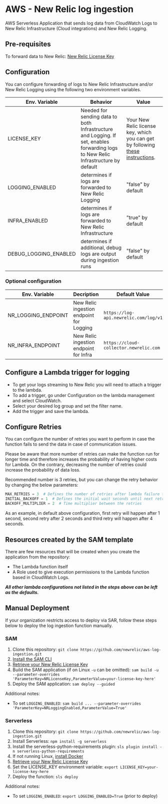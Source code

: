 # AWS - New Relic log ingestion

AWS Serverless Application that sends log data from CloudWatch Logs to New Relic Infrastructure (Cloud integrations) and New Relic Logging.

## Pre-requisites

To forward data to New Relic: [New Relic License Key](https://docs.newrelic.com/docs/accounts/install-new-relic/account-setup/license-key)

## Configuration

You can configure forwarding of logs to New Relic Infrastructure and/or New Relic Logging using the following two environment variables.

| Env. Variable | Behavior | Value |
|---------------|----------|----------------------------|
| LICENSE_KEY | Needed for sending data to both Infrastructure and Logging. If set, enables forwarding logs to New Relic Infrastructure by default | Your New Relic license key, which you can get by following [these instructions](https://docs.newrelic.com/docs/accounts/install-new-relic/account-setup/license-key).|
| LOGGING_ENABLED | determines if logs are forwarded to New Relic Logging | "false" by default
| INFRA_ENABLED | determines if logs are forwarded to New Relic Infrastructure | "true" by default
| DEBUG_LOGGING_ENABLED | determines if additional, debug logs are output during ingestion runs | "false" by default


### Optional configuration

| Env. Variable | Decription | Default Value |
|---------------|------------|---------------------------|
| NR_LOGGING_ENDPOINT |  New Relic ingestion endpoint for Logging | `https://log-api.newrelic.com/log/v1` |
| NR_INFRA_ENDPOINT |  New Relic ingestion endpoint for Infra | `https://cloud-collector.newrelic.com` |


## Configure a Lambda trigger for logging
- To get your logs streaming to New Relic you will need to attach a trigger to the lambda.
- To add a trigger, go under Configuration on the lambda management and select CloudWatch.
- Select your desired log group and set the filter name.
- Add the trigger and save the lambda.

## Configure Retries

You can configure the number of retries you want to perform in case the function fails to send the data in case of communication issues.

Please be aware that more number of retries can make the function run for longer time and therefore increases the probability of having higher costs for Lambda. On the contrary, decreasing the number of retries could increase the probability of data loss.

Recommended number is 3 retries, but you can change the retry behavior by changing the below parameters:

```python
MAX_RETRIES = 3  # Defines the number of retries after lambda failure to deliver data
INITIAL_BACKOFF = 1  # Defines the initial wait seconds until next retry is executed
BACKOFF_MULTIPLIER = 2  # Time multiplier between the retries
```

As an example, in default above configuration, first retry will happen after 1 second, second retry after 2 seconds and third retry will happen after 4 seconds.

## Resources created by the SAM template

There are few resources that will be created when you create the application from the repository:

- The Lambda function itself
- A Role used to give execution permissions to the Lambda function based in CloudWatch Logs.

**_All other lambda configurations not listed in the steps above can be left as the defaults._**

## Manual Deployment

If your organization restricts access to deploy via SAR, follow these steps below
to deploy the log ingestion function manually.

### SAM

1. Clone this repository: `git clone https://github.com/newrelic/aws-log-ingestion.git`
2. [Install the SAM CLI](https://docs.aws.amazon.com/serverless-application-model/latest/developerguide/serverless-sam-cli-install.html)
3. [Retrieve your New Relic License Key](https://docs.newrelic.com/docs/accounts/install-new-relic/account-setup/license-key)
4. Build the SAM application (if on Linux `-u` can be omitted): `sam build -u --parameter-overrides 'ParameterKey=NRLicenseKey,ParameterValue=your-license-key-here'`
5. Deploy the SAM application: `sam deploy --guided`

Additional notes:

* To set `LOGGING_ENABLED`: `sam build ... --parameter-overrides 'ParameterKey=NRLoggingEnabled,ParameterValue=True'`

### Serverless

1. Clone this repository: `git clone https://github.com/newrelic/aws-log-ingestion.git`
2. Install Serverless: `npm install -g serverless`
3. Install the serverless-python-requirements plugin: `sls plugin install -n serverless-python-requirements`
4. If not running Linux, [install Docker](https://docs.docker.com/install/)
5. [Retrieve your New Relic License Key](https://docs.newrelic.com/docs/accounts/install-new-relic/account-setup/license-key)
6. Set the LICENSE_KEY environment variable: `export LICENSE_KEY=your-license-key-here`
7. Deploy the function: `sls deploy`

Additional notes:

* To set `LOGGING_ENABLED`: `export LOGGING_ENABLED=True` (prior to deploy)
